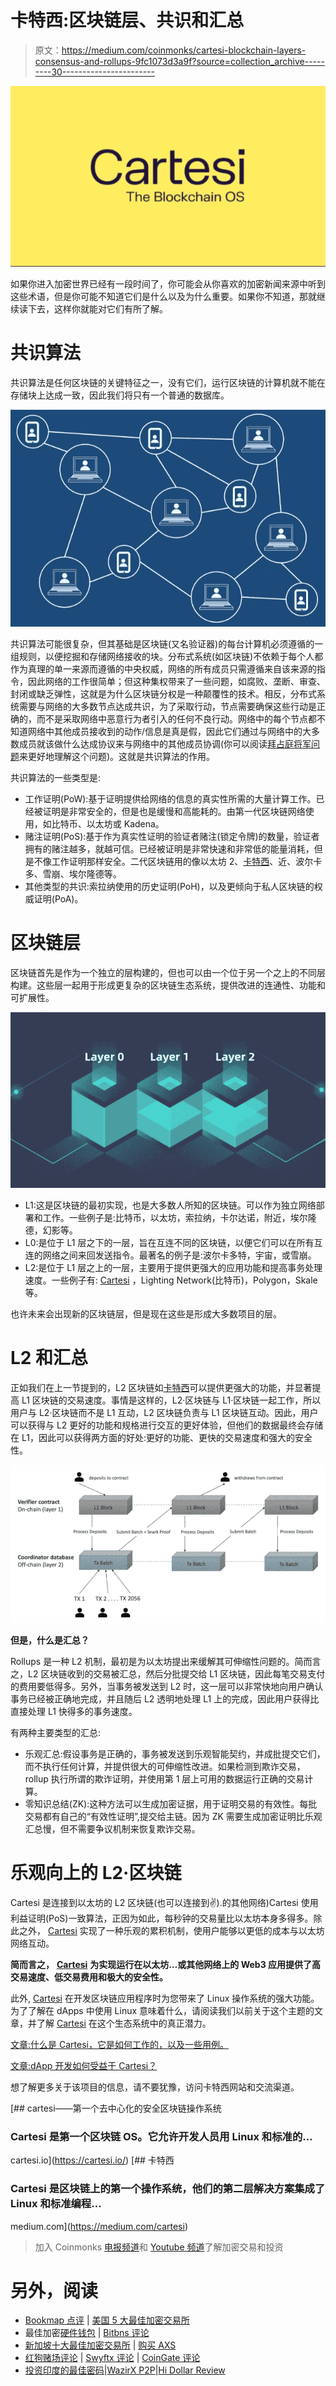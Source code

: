 # 卡特西:区块链层、共识和汇总

> 原文：<https://medium.com/coinmonks/cartesi-blockchain-layers-consensus-and-rollups-9fc1073d3a9f?source=collection_archive---------30----------------------->

![](img/69cfbb2dc14ec5cfbf64ebcf6bd613e6.png)

如果你进入加密世界已经有一段时间了，你可能会从你喜欢的加密新闻来源中听到这些术语，但是你可能不知道它们是什么以及为什么重要。如果你不知道，那就继续读下去，这样你就能对它们有所了解。

# 共识算法

共识算法是任何区块链的关键特征之一，没有它们，运行区块链的计算机就不能在存储块上达成一致，因此我们将只有一个普通的数据库。

![](img/87780b818d6357ce3de9ee2f65db1797.png)

共识算法可能很复杂，但其基础是区块链(又名验证器)的每台计算机必须遵循的一组规则，以便挖掘和存储网络接收的块。分布式系统(如区块链)不依赖于每个人都作为真理的单一来源而遵循的中央权威，网络的所有成员只需遵循来自该来源的指令，因此网络的工作很简单；但这种集权带来了一些问题，如腐败、垄断、审查、封闭或缺乏弹性，这就是为什么区块链分权是一种颠覆性的技术。相反，分布式系统需要与网络的大多数节点达成共识，为了采取行动，节点需要确保这些行动是正确的，而不是采取网络中恶意行为者引入的任何不良行动。网络中的每个节点都不知道网络中其他成员接收到的动作/信息是真是假，因此它们通过与网络中的大多数成员就该做什么达成协议来与网络中的其他成员协调(你可以阅读[拜占庭将军问题](https://en.wikipedia.org/wiki/Byzantine_fault)来更好地理解这个问题)。这就是共识算法的作用。

共识算法的一些类型是:

*   工作证明(PoW):基于证明提供给网络的信息的真实性所需的大量计算工作。已经被证明是非常安全的，但是也是缓慢和高能耗的。由第一代区块链网络使用，如比特币、以太坊或 Kadena。
*   赌注证明(PoS):基于作为真实性证明的验证者赌注(锁定令牌)的数量，验证者拥有的赌注越多，就越可信。已经被证明是非常快速和非常低的能量消耗，但是不像工作证明那样安全。二代区块链用的像以太坊 2、[卡特西](https://cartesi.io/)、近、波尔卡多、雪崩、埃尔隆德等。
*   其他类型的共识:索拉纳使用的历史证明(PoH)，以及更倾向于私人区块链的权威证明(PoA)。

# 区块链层

区块链首先是作为一个独立的层构建的，但也可以由一个位于另一个之上的不同层构建。这些层一起用于形成更复杂的区块链生态系统，提供改进的连通性、功能和可扩展性。

![](img/cabd7f498e15466f919b03d4e9bda9e9.png)

*   L1:这是区块链的最初实现，也是大多数人所知的区块链。可以作为独立网络部署和工作。一些例子是:比特币，以太坊，索拉纳，卡尔达诺，附近，埃尔隆德，幻影等。
*   L0:是位于 L1 层之下的一层，旨在互连不同的区块链，以便它们可以在所有互连的网络之间来回发送指令。最著名的例子是:波尔卡多特，宇宙，或雪崩。
*   L2:是位于 L1 层之上的一层，主要用于提供更强大的应用功能和提高事务处理速度。一些例子有: [Cartesi](https://cartesi.io/) ，Lighting Network(比特币)，Polygon，Skale 等。

也许未来会出现新的区块链层，但是现在这些是形成大多数项目的层。

# L2 和汇总

正如我们在上一节提到的，L2 区块链如[卡特西](https://cartesi.io/)可以提供更强大的功能，并显著提高 L1 区块链的交易速度。事情是这样的，L2·区块链与 L1·区块链一起工作，所以用户与 L2·区块链而不是 L1 互动，L2 区块链负责与 L1 区块链互动。因此，用户可以获得与 L2 更好的功能和规格进行交互的更好体验，但他们的数据最终会存储在 L1，因此可以获得两方面的好处:更好的功能、更快的交易速度和强大的安全性。

![](img/9c106700bd4acef0a3a9afc3cbc132b2.png)

**但是，什么是汇总？**

Rollups 是一种 L2 机制，最初是为以太坊提出来缓解其可伸缩性问题的。简而言之，L2 区块链收到的交易被汇总，然后分批提交给 L1 区块链，因此每笔交易支付的费用要低得多。另外，当事务被发送到 L2 时，这一层可以非常快地向用户确认事务已经被正确地完成，并且随后 L2 透明地处理 L1 上的完成，因此用户获得比直接处理 L1 快得多的事务速度。

有两种主要类型的汇总:

*   乐观汇总:假设事务是正确的，事务被发送到乐观智能契约，并成批提交它们，而不执行任何计算，并提供很大的可伸缩性改进。如果检测到欺诈交易，rollup 执行所谓的欺诈证明，并使用第 1 层上可用的数据运行正确的交易计算。
*   零知识总结(ZK):这种方法可以生成加密证据，用于证明交易的有效性。每批交易都有自己的“有效性证明”,提交给主链。因为 ZK 需要生成加密证明比乐观汇总慢，但不需要争议机制来恢复欺诈交易。

# 乐观向上的 L2·区块链

Cartesi 是连接到以太坊的 L2 区块链(也可以连接到✌).的其他网络)Cartesi 使用利益证明(PoS)一致算法，正因为如此，每秒钟的交易量比以太坊本身多得多。除此之外， [Cartesi](https://cartesi.io/) 实现了一种乐观的累积机制，使用户能够以更低的成本与以太坊网络互动。

**简而言之，** [**Cartesi**](https://cartesi.io/) **为实现运行在以太坊…或其他网络上的 Web3 应用提供了高交易速度、低交易费用和极大的安全性。**

此外, [Cartesi](https://cartesi.io/) 在开发区块链应用程序时为您带来了 Linux 操作系统的强大功能。为了了解在 dApps 中使用 Linux 意味着什么，请阅读我们以前关于这个主题的文章，并了解 [Cartesi](https://cartesi.io/) 在这个生态系统中的真正潜力。

[文章:什么是 Cartesi，它是如何工作的，以及一些用例。](https://blockscope.medium.com/what-is-cartesi-how-it-works-and-some-use-cases-727a26b89175)

[文章:dApp 开发如何受益于 Cartesi？](https://blockscope.medium.com/how-dapp-development-benefits-from-cartesi-4b06d269ddfb)

想了解更多关于该项目的信息，请不要犹豫，访问卡特西网站和交流渠道。

[](https://cartesi.io/) [## cartesi——第一个去中心化的安全区块链操作系统

### Cartesi 是第一个区块链 OS。它允许开发人员用 Linux 和标准的…

cartesi.io](https://cartesi.io/) [](https://medium.com/cartesi) [## 卡特西

### Cartesi 是区块链上的第一个操作系统，他们的第二层解决方案集成了 Linux 和标准编程…

medium.com](https://medium.com/cartesi) 

> 加入 Coinmonks [电报频道](https://t.me/coincodecap)和 [Youtube 频道](https://www.youtube.com/c/coinmonks/videos)了解加密交易和投资

# 另外，阅读

*   [Bookmap 点评](https://coincodecap.com/bookmap-review-2021-best-trading-software) | [美国 5 大最佳加密交易所](https://coincodecap.com/crypto-exchange-usa)
*   最佳加密[硬件钱包](/coinmonks/hardware-wallets-dfa1211730c6) | [Bitbns 评论](/coinmonks/bitbns-review-38256a07e161)
*   [新加坡十大最佳加密交易所](https://coincodecap.com/crypto-exchange-in-singapore) | [购买 AXS](https://coincodecap.com/buy-axs-token)
*   [红狗赌场评论](https://coincodecap.com/red-dog-casino-review) | [Swyftx 评论](https://coincodecap.com/swyftx-review) | [CoinGate 评论](https://coincodecap.com/coingate-review)
*   [投资印度的最佳密码](https://coincodecap.com/best-crypto-to-invest-in-india-in-2021)|[WazirX P2P](https://coincodecap.com/wazirx-p2p)|[Hi Dollar Review](https://coincodecap.com/hi-dollar-review)